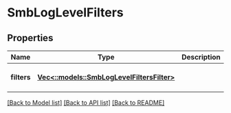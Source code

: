 # SmbLogLevelFilters

## Properties
Name | Type | Description | Notes
------------ | ------------- | ------------- | -------------
**filters** | [**Vec<::models::SmbLogLevelFiltersFilter>**](SmbLogLevelFiltersFilter.md) |  | [optional] [default to null]

[[Back to Model list]](../README.md#documentation-for-models) [[Back to API list]](../README.md#documentation-for-api-endpoints) [[Back to README]](../README.md)


